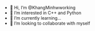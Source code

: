 - 👋 Hi, I’m @KhangMinhwworking
- 👀 I’m interested in C++ and Python
- 🌱 I’m currently learning...
- 💞️ I’m looking to collaborate with myself

<!---
KhangMinhwworking/KhangMinhwworking is a ✨ special ✨ repository because its `README.md` (this file) appears on your GitHub profile.
You can click the Preview link to take a look at your changes.
--->
